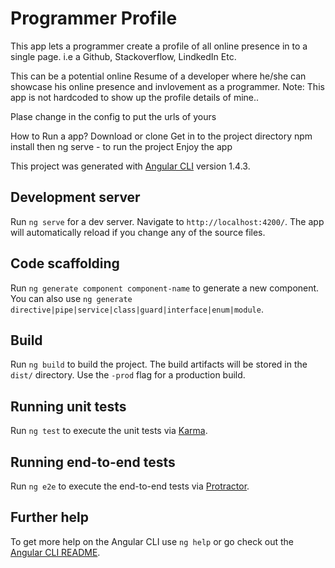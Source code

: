 # Programmer Profile
This app lets a programmer create a profile of all online presence in to a single page. 
i.e a Github, Stackoverflow, LindkedIn Etc.

This can be a potential online Resume of a developer where he/she can showcase his online presence and invlovement as a programmer.
Note: This app is not hardcoded to show up the profile details of mine..

Plase change in the config to put the urls of yours

How to Run a app?
Download or clone 
Get in to the project directory
npm install
then 
ng serve - to run the project
Enjoy the app



This project was generated with [Angular CLI](https://github.com/angular/angular-cli) version 1.4.3.

## Development server

Run `ng serve` for a dev server. Navigate to `http://localhost:4200/`. The app will automatically reload if you change any of the source files.

## Code scaffolding

Run `ng generate component component-name` to generate a new component. You can also use `ng generate directive|pipe|service|class|guard|interface|enum|module`.

## Build

Run `ng build` to build the project. The build artifacts will be stored in the `dist/` directory. Use the `-prod` flag for a production build.

## Running unit tests

Run `ng test` to execute the unit tests via [Karma](https://karma-runner.github.io).

## Running end-to-end tests

Run `ng e2e` to execute the end-to-end tests via [Protractor](http://www.protractortest.org/).

## Further help

To get more help on the Angular CLI use `ng help` or go check out the [Angular CLI README](https://github.com/angular/angular-cli/blob/master/README.md).
